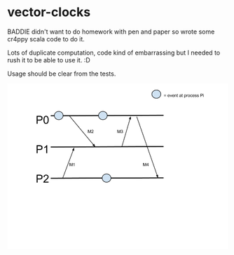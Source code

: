 # vector-clocks

BADDIE didn't want to do homework with pen and paper so wrote some cr4ppy scala code to do it. 

Lots of duplicate computation, code kind of embarrassing but I needed to rush it to be able to use it. :D 

Usage should be clear from the tests. 

![](https://github.com/polyglotpiglet/vector-clocks/blob/master/figs/Fig3.png)


